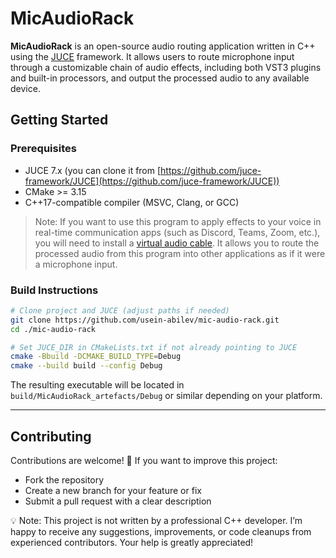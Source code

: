 # MicAudioRack

**MicAudioRack** is an open-source audio routing application written in C++ using the [JUCE](https://juce.com/) framework. It allows users to route microphone input through a customizable chain of audio effects, including both VST3 plugins and built-in processors, and output the processed audio to any available device.

## Getting Started

### Prerequisites

- JUCE 7.x (you can clone it from [https://github.com/juce-framework/JUCE](https://github.com/juce-framework/JUCE))
- CMake >= 3.15
- C++17-compatible compiler (MSVC, Clang, or GCC)

> Note: If you want to use this program to apply effects to your voice in real-time communication apps (such as Discord, Teams, Zoom, etc.), you will need to install a [virtual audio cable](https://vb-audio.com/Cable). 
> It allows you to route the processed audio from this program into other applications as if it were a microphone input.

### Build Instructions

```bash
# Clone project and JUCE (adjust paths if needed)
git clone https://github.com/usein-abilev/mic-audio-rack.git
cd ./mic-audio-rack

# Set JUCE_DIR in CMakeLists.txt if not already pointing to JUCE
cmake -Bbuild -DCMAKE_BUILD_TYPE=Debug
cmake --build build --config Debug
```

The resulting executable will be located in `build/MicAudioRack_artefacts/Debug` or similar depending on your platform.

---

## Contributing

Contributions are welcome! 🎉 If you want to improve this project:

- Fork the repository
- Create a new branch for your feature or fix
- Submit a pull request with a clear description

💡 Note: This project is not written by a professional C++ developer. I’m happy to receive any suggestions, improvements, or code cleanups from experienced contributors. Your help is greatly appreciated!
